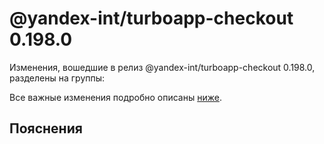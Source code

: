 # @yandex-int/turboapp-checkout 0.198.0

<!-- ЧЕЛОВЕЧЕСКОЕ ВСТУПЛЕНИЕ -->

Изменения, вошедшие в релиз @yandex-int/turboapp-checkout 0.198.0, разделены на группы:

Все важные изменения подробно описаны [ниже](#Пояснения).

## Пояснения

